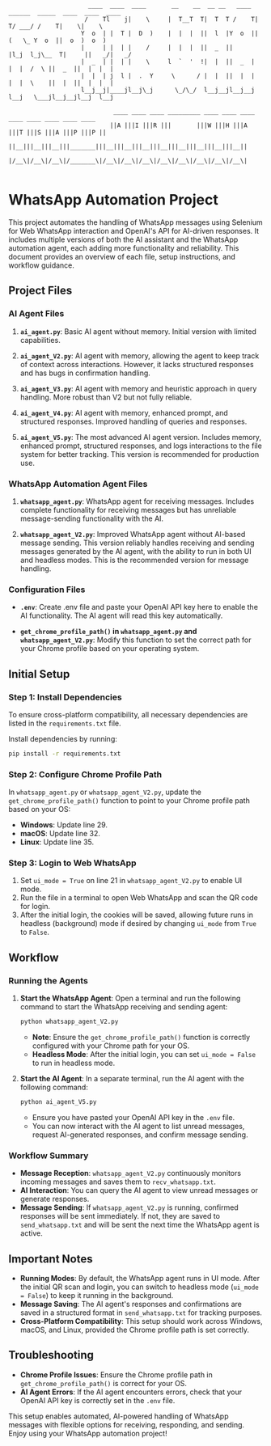 
```
                      ____  ____  ____       __    __  __ __   ____  ______  _____  ____  ____  ____  
                     /    Tl    j|    \     |  T__T  T|  T  T /    T|      T/ ___/ /    T|    \|    \ 
                    Y  o  | |  T |  D  )    |  |  |  ||  l  |Y  o  ||      (   \_ Y  o  ||  o  )  o  )
                    |     | |  | |    /     |  |  |  ||  _  ||     |l_j  l_j\__  T|     ||   _/|   _/ 
                    |  _  | |  | |    \     l  `  '  !|  |  ||  _  |  |  |  /  \ ||  _  ||  |  |  |   
                    |  |  | j  l |  .  Y     \      / |  |  ||  |  |  |  |  \    ||  |  ||  |  |  |   
                    l__j__j|____jl__j\_j      \_/\_/  l__j__jl__j__j  l__j   \___jl__j__jl__j  l__j   

                             ____ ____ ____ _________ ____ ____ ____ ____ ____ ____ ____ ____ 
                            ||A |||I |||R |||       |||W |||H |||A |||T |||S |||A |||P |||P ||
                            ||__|||__|||__|||_______|||__|||__|||__|||__|||__|||__|||__|||__||
                            |/__\|/__\|/__\|/_______\|/__\|/__\|/__\|/__\|/__\|/__\|/__\|/__\|
                                                                                                               
```

# WhatsApp Automation Project

This project automates the handling of WhatsApp messages using Selenium for Web WhatsApp interaction and OpenAI's API for AI-driven responses. It includes multiple versions of both the AI assistant and the WhatsApp automation agent, each adding more functionality and reliability. This document provides an overview of each file, setup instructions, and workflow guidance.

## Project Files

### AI Agent Files

1. **`ai_agent.py`**: Basic AI agent without memory. Initial version with limited capabilities.

2. **`ai_agent_V2.py`**: AI agent with memory, allowing the agent to keep track of context across interactions. However, it lacks structured responses and has bugs in confirmation handling.

3. **`ai_agent_V3.py`**: AI agent with memory and heuristic approach in query handling. More robust than V2 but not fully reliable.

4. **`ai_agent_V4.py`**: AI agent with memory, enhanced prompt, and structured responses. Improved handling of queries and responses.

5. **`ai_agent_V5.py`**: The most advanced AI agent version. Includes memory, enhanced prompt, structured responses, and logs interactions to the file system for better tracking. This version is recommended for production use.

### WhatsApp Automation Agent Files

1. **`whatsapp_agent.py`**: WhatsApp agent for receiving messages. Includes complete functionality for receiving messages but has unreliable message-sending functionality with the AI.

2. **`whatsapp_agent_V2.py`**: Improved WhatsApp agent without AI-based message sending. This version reliably handles receiving and sending messages generated by the AI agent, with the ability to run in both UI and headless modes. This is the recommended version for message handling.

### Configuration Files

- **`.env`**: Create .env file and paste your OpenAI API key here to enable the AI functionality. The AI agent will read this key automatically.

- **`get_chrome_profile_path()` in `whatsapp_agent.py` and `whatsapp_agent_V2.py`**: Modify this function to set the correct path for your Chrome profile based on your operating system.

## Initial Setup

### Step 1: Install Dependencies

To ensure cross-platform compatibility, all necessary dependencies are listed in the `requirements.txt` file.

Install dependencies by running:

```bash
pip install -r requirements.txt
```

### Step 2: Configure Chrome Profile Path

In `whatsapp_agent.py` or `whatsapp_agent_V2.py`, update the `get_chrome_profile_path()` function to point to your Chrome profile path based on your OS:

- **Windows**: Update line 29.
- **macOS**: Update line 32.
- **Linux**: Update line 35.

### Step 3: Login to Web WhatsApp

1. Set `ui_mode = True` on line 21 in `whatsapp_agent_V2.py` to enable UI mode.
2. Run the file in a terminal to open Web WhatsApp and scan the QR code for login.
3. After the initial login, the cookies will be saved, allowing future runs in headless (background) mode if desired by changing `ui_mode` from `True` to `False`.

## Workflow

### Running the Agents

1. **Start the WhatsApp Agent**:
   Open a terminal and run the following command to start the WhatsApp receiving and sending agent:

   ```bash
   python whatsapp_agent_V2.py
   ```

   - **Note**: Ensure the `get_chrome_profile_path()` function is correctly configured with your Chrome path for your OS.
   - **Headless Mode**: After the initial login, you can set `ui_mode = False` to run in headless mode.

2. **Start the AI Agent**:
   In a separate terminal, run the AI agent with the following command:

   ```bash
   python ai_agent_V5.py
   ```

   - Ensure you have pasted your OpenAI API key in the `.env` file.
   - You can now interact with the AI agent to list unread messages, request AI-generated responses, and confirm message sending.

### Workflow Summary

- **Message Reception**: `whatsapp_agent_V2.py` continuously monitors incoming messages and saves them to `recv_whatsapp.txt`.
- **AI Interaction**: You can query the AI agent to view unread messages or generate responses.
- **Message Sending**: If `whatsapp_agent_V2.py` is running, confirmed responses will be sent immediately. If not, they are saved to `send_whatsapp.txt` and will be sent the next time the WhatsApp agent is active.

## Important Notes

- **Running Modes**: By default, the WhatsApp agent runs in UI mode. After the initial QR scan and login, you can switch to headless mode (`ui_mode = False`) to keep it running in the background.
- **Message Saving**: The AI agent's responses and confirmations are saved in a structured format in `send_whatsapp.txt` for tracking purposes.
- **Cross-Platform Compatibility**: This setup should work across Windows, macOS, and Linux, provided the Chrome profile path is set correctly.

## Troubleshooting

- **Chrome Profile Issues**: Ensure the Chrome profile path in `get_chrome_profile_path()` is correct for your OS.
- **AI Agent Errors**: If the AI agent encounters errors, check that your OpenAI API key is correctly set in the `.env` file.

This setup enables automated, AI-powered handling of WhatsApp messages with flexible options for receiving, responding, and sending. Enjoy using your WhatsApp automation project!
